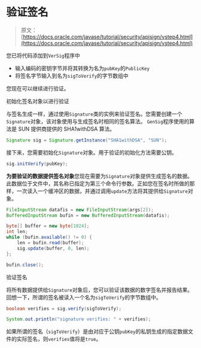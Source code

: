 # 验证签名

> 原文： [https://docs.oracle.com/javase/tutorial/security/apisign/vstep4.html](https://docs.oracle.com/javase/tutorial/security/apisign/vstep4.html)

您已将代码添加到`VerSig`程序中

*   输入编码的密钥字节并将其转换为名为`pubKey`的`PublicKey`
*   将签名字节输入到名为`sigToVerify`的字节数组中

您现在可以继续进行验证。

初始化签名对象以进行验证

与签名生成一样，通过使用`Signature`类的实例来验证签名。您需要创建一个`Signature`对象，该对象使用与生成签名时相同的签名算法。 `GenSig`程序使用的算法是 SUN 提供商提供的 SHA1withDSA 算法。

```java
Signature sig = Signature.getInstance("SHA1withDSA", "SUN");

```

接下来，您需要初始化`Signature`对象。用于验证的初始化方法需要公钥。

```java
sig.initVerify(pubKey);

```

**为要验证的数据提供签名对象**您现在需要为`Signature`对象提供生成签名的数据。此数据位于文件中，其名称已指定为第三个命令行参数。正如您在签名时所做的那样，一次读入一个缓冲区的数据，并通过调用`update`方法将其提供给`Signature`对象。

```java
FileInputStream datafis = new FileInputStream(args[2]);
BufferedInputStream bufin = new BufferedInputStream(datafis);

byte[] buffer = new byte[1024];
int len;
while (bufin.available() != 0) {
    len = bufin.read(buffer);
    sig.update(buffer, 0, len);
};

bufin.close();

```

验证签名

将所有数据提供给`Signature`对象后，您可以验证该数据的数字签名并报告结果。回想一下，所谓的签名被读入一个名为`sigToVerify`的字节数组中。

```java
boolean verifies = sig.verify(sigToVerify);

System.out.println("signature verifies: " + verifies);

```

如果所谓的签名（`sigToVerify`）是由对应于公钥`pubKey`的私钥生成的指定数据文件的实际签名，则`verifies`值将是`true`。
